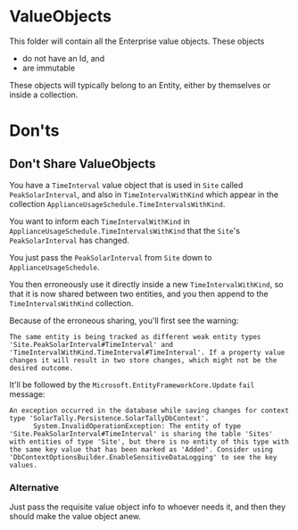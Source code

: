# ValueObjects

This folder will contain all the Enterprise value objects. These objects
* do not have an Id, and 
* are immutable

These objects will typically belong to an Entity, either by themselves or inside
a collection.

# Don'ts

## Don't Share ValueObjects

You have a `TimeInterval` value object that is used in `Site` called
`PeakSolarInterval`, and also in `TimeIntervalWithKind` which appear in the
collection `ApplianceUsageSchedule.TimeIntervalsWithKind`.

You want to inform each `TimeIntervalWithKind` in 
`ApplianceUsageSchedule.TimeIntervalsWithKind` that the `Site`'s
`PeakSolarInterval` has changed.

You just pass the `PeakSolarInterval` from `Site` down to
`ApplianceUsageSchedule`.

You then erroneously use it directly inside a new `TimeIntervalWithKind`, so 
that it is now shared between two entities, and you then append to the
`TimeIntervalsWithKind` collection.

Because of the erroneous sharing, you'll first see the warning:
```
The same entity is being tracked as different weak entity types 'Site.PeakSolarInterval#TimeInterval' and 'TimeIntervalWithKind.TimeInterval#TimeInterval'. If a property value changes it will result in two store changes, which might not be the desired outcome.
```

It'll be followed by the `Microsoft.EntityFrameworkCore.Update` `fail` message:
```
An exception occurred in the database while saving changes for context type 'SolarTally.Persistence.SolarTallyDbContext'.
      System.InvalidOperationException: The entity of type 'Site.PeakSolarInterval#TimeInterval' is sharing the table 'Sites' with entities of type 'Site', but there is no entity of this type with the same key value that has been marked as 'Added'. Consider using 'DbContextOptionsBuilder.EnableSensitiveDataLogging' to see the key values.
```

### Alternative

Just pass the requisite value object info to whoever needs it, and then they
should make the value object anew.


